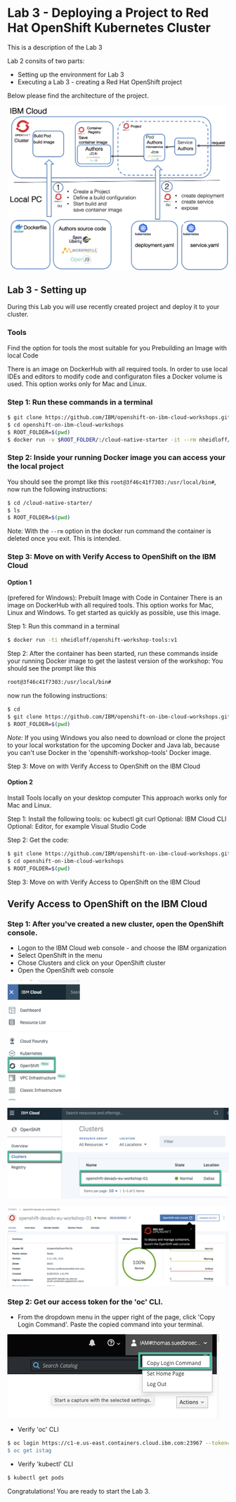# Lab 3 - Deploying a Project to Red Hat OpenShift Kubernetes Cluster

This is a description of the Lab 3

Lab 2 consits of two parts:

- Setting up the environment for Lab 3
- Executing a Lab 3 - creating a Red Hat OpenShift project

Below please find the architecture of the project.

![](../.gitbook/assets/-Lti9WcAPYU97e8yFB7v-image.png)

## Lab 3 - Setting up

During this Lab you will use recently created project and deploy it to your cluster.

### Tools

Find the option for tools the most suitable for you
Prebuilding an Image with local Code

There is an image on DockerHub with all required tools. In order to use local IDEs and editors to modify code and configuraton files a Docker volume is used. This option works only for Mac and Linux.

### Step 1: Run these commands in a terminal

```bash
$ git clone https://github.com/IBM/openshift-on-ibm-cloud-workshops.git
$ cd openshift-on-ibm-cloud-workshops
$ ROOT_FOLDER=$(pwd)
$ docker run -v $ROOT_FOLDER/:/cloud-native-starter -it --rm nheidloff/openshift-workshop-tools:v1
```

### Step 2: Inside your running Docker image you can access your the local project

You should see the prompt like this `root@3f46c41f7303:/usr/local/bin#`, now run the following instructions:

```bash
$ cd /cloud-native-starter/
$ ls
$ ROOT_FOLDER=$(pwd)
```

Note: With the `--rm` option in the docker run command the container is deleted once you exit. This is intended.

### Step 3: Move on with Verify Access to OpenShift on the IBM Cloud

#### Option 1

(prefered for Windows): Prebuilt Image with Code in Container There is an image on DockerHub with all required tools. This option works for Mac, Linux and Windows. To get started as quickly as possible, use this image.

Step 1: Run this command in a terminal

```bash
$ docker run -ti nheidloff/openshift-workshop-tools:v1
```
Step 2: After the container has been started, run these commands inside your running Docker image to get the lastest version of the workshop: You should see the prompt like this

```bash
root@3f46c41f7303:/usr/local/bin#
```
now run the following instructions:

```bash
$ cd
$ git clone https://github.com/IBM/openshift-on-ibm-cloud-workshops.git$ cd openshift-on-ibm-cloud-workshops
$ ROOT_FOLDER=$(pwd)
```
*Note:* If you using Windows you also need to download or clone the project to your local workstation for the upcoming Docker and Java lab, because you can't use Docker in the 'openshift-workshop-tools' Docker image.

Step 3: Move on with Verify Access to OpenShift on the IBM Cloud

#### Option 2

Install Tools locally on your desktop computer This approach works only for Mac and Linux.

Step 1: Install the following tools: oc kubectl git curl Optional: IBM Cloud CLI Optional: Editor, for example Visual Studio Code

Step 2: Get the code:

```bash
$ git clone https://github.com/IBM/openshift-on-ibm-cloud-workshops.git
$ cd openshift-on-ibm-cloud-workshops
$ ROOT_FOLDER=$(pwd)
```

Step 3: Move on with Verify Access to OpenShift on the IBM Cloud

## Verify Access to OpenShift on the IBM Cloud

###  Step 1: After you've created a new cluster, open the OpenShift console.

- Logon to the IBM Cloud web console - and choose the IBM organization
- Select OpenShift in the menu
- Chose Clusters and click on your OpenShift cluster
- Open the OpenShift web console

![From a left menu icon (🍔) choose OpenShift](../.gitbook/assets/assets_-LtBxDkdPh1ZKmLAzW5v_-Lti3mCtmtRafh0nR9de_-Lti7niQUUzz0zFGXCR7_image.png)

![Choose your pre-provisioned cluster](../.gitbook/assets/assets_-LtBxDkdPh1ZKmLAzW5v_-Lti3mCtmtRafh0nR9de_-Lti82UvtvkHGBO1S8hX_image.png)

![Open OpenShift Web Console](../.gitbook/assets/assets_-LtBxDkdPh1ZKmLAzW5v_-Lti3mCtmtRafh0nR9de_-Lti8EKcrm5FB-OaYbdN_image.png)

###  Step 2: Get our access token for the 'oc' CLI.

- From the dropdown menu in the upper right of the page, click 'Copy Login Command'. Paste the copied command into your terminal.

![Copying Login Command](../.gitbook/assets/assets_-LtBxDkdPh1ZKmLAzW5v_-Lti3mCtmtRafh0nR9de_-Lti8SzU-pNv1DiipAjZ_image.png)

- Verify 'oc' CLI

```bash
$ oc login https://c1-e.us-east.containers.cloud.ibm.com:23967 --token=xxxxxx'
$ oc get istag
```
- Verify 'kubectl' CLI

```bash
$ kubectl get pods
```

Congratulations! You are ready to start the Lab 3.
